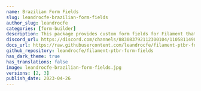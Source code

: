 ```yaml
---
name: Brazilian Form Fields
slug: leandrocfe-brazilian-form-fields
author_slug: leandrocfe
categories: [form-builder]
description: This package provides custom form fields for Filament that are commonly used in Brazilian web applications.
discord_url: https://discord.com/channels/883083792112300104/1105811498309267636
docs_url: https://raw.githubusercontent.com/leandrocfe/filament-ptbr-form-fields/master/README.md
github_repository: leandrocfe/filament-ptbr-form-fields
has_dark_theme: true
has_translations: false
image: leandrocfe-brazilian-form-fields.jpg
versions: [2, 3]
publish_date: 2023-04-26
---
```

